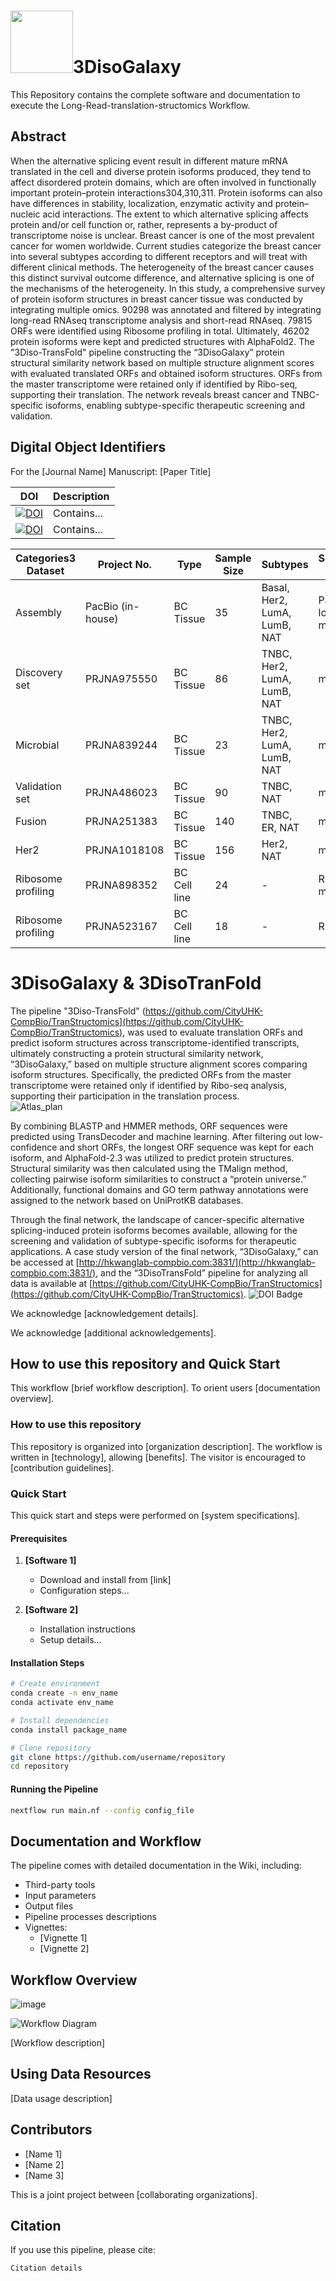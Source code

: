 # <img src="https://github.com/user-attachments/assets/d02384b5-b85f-4716-b657-7a122ca92d02" width="100">3DisoGalaxy

This Repository contains the complete software and documentation to execute the Long-Read-translation-structomics Workflow.

## Abstract
When the alternative splicing event result in different mature mRNA translated in the cell and diverse protein isoforms produced, they tend to affect disordered protein domains, which are often involved in functionally important protein–protein interactions304,310,311. Protein isoforms can also have differences in stability, localization, enzymatic activity and protein–nucleic acid interactions. The extent to which alternative splicing affects protein and/or cell function or, rather, represents a by-product of transcriptome noise is unclear. Breast cancer is one of the most prevalent cancer for women worldwide. Current studies categorize the breast cancer into several subtypes according to different receptors and will treat with different clinical methods. The heterogeneity of the breast cancer causes this distinct survival outcome difference, and alternative splicing is one of the mechanisms of the heterogeneity. In this study, a comprehensive survey of protein isoform structures in breast cancer tissue was conducted by integrating multiple omics. 90298 was annotated and filtered by integrating long-read RNAseq transcriptome analysis and short-read RNAseq. 79815 ORFs were identified using Ribosome profiling in total. Ultimately, 46202 protein isoforms were kept and predicted structures with AlphaFold2. The "3Diso-TransFold" pipeline constructing the “3DisoGalaxy” protein structural similarity network based on multiple structure alignment scores with evaluated translated ORFs and obtained isoform structures. ORFs from the master transcriptome were retained only if identified by Ribo-seq, supporting their translation. The network reveals breast cancer and TNBC-specific isoforms, enabling subtype-specific therapeutic screening and validation. 

## Digital Object Identifiers

For the [Journal Name] Manuscript: [Paper Title]

| DOI | Description |
|-----|-------------|
| [![DOI](badge_url)](doi_link) | Contains... |
| [![DOI](badge_url)](doi_link) | Contains... |

| Categories3 Dataset | Project No.        | Type              | Sample Size | Subtypes                      | Sequencing Method               | Sequencing Platform    | Additional Information                     |
|----------------------|--------------------|-------------------|-------------|-------------------------------|----------------------------------|------------------------|--------------------------------------------|
| Assembly             | PacBio (in-house)  | BC Tissue         | 35          | Basal, Her2, LumA, LumB, NAT  | PacBio long-read mRNA-seq        | PacBio Sequel 2        | Clinical info                               |
| Discovery set        | PRJNA975550        | BC Tissue         | 86          | TNBC, Her2, LumA, LumB, NAT   | mRNA-seq                        | Illumina HiSeq 4000    | Clinical info cannot match, no RFS          |
| Microbial            | PRJNA839244        | BC Tissue         | 23          | TNBC, Her2, LumA, LumB, NAT   | mRNA-seq                        | NextSeq 550            | Clinical info, no RFS                       |
| Validation set       | PRJNA486023        | BC Tissue         | 90          | TNBC, NAT                     | mRNA-seq                        | Illumina HiSeq         | Clinical info, RFS                          |
| Fusion               | PRJNA251383        | BC Tissue         | 140         | TNBC, ER, NAT                 | mRNA-seq                        | Illumina HiSeq 2000    | Clinical information                        |
| Her2                 | PRJNA1018108       | BC Tissue         | 156         | Her2, NAT                     | mRNA-seq                        | NovaSeq 6000           | -                                           |
| Ribosome profiling   |PRJNA898352 | BC Cell line      | 24          | -                             | Ribo-seq & mRNA-seq             | Illumina HiSeq 2500    | -                                           |
| Ribosome profiling   | PRJNA523167 | BC Cell line      | 18          | -                             | Ribo-seq                        | Illumina HiSeq 4000    | -                                           |

# 3DisoGalaxy & 3DisoTranFold
The pipeline "3Diso-TransFold" (https://github.com/CityUHK-CompBio/TranStructomics](https://github.com/CityUHK-CompBio/TranStructomics), was used to evaluate translation ORFs and predict isoform structures across transcriptome-identified transcripts, ultimately constructing a protein structural similarity network, “3DisoGalaxy,” based on multiple structure alignment scores comparing isoform structures. Specifically, the predicted ORFs from the master transcriptome were retained only if identified by Ribo-seq analysis, supporting their participation in the translation process.  
![Atlas_plan](https://github.com/user-attachments/assets/32d0ddfd-540f-49fb-aab3-fd657c5e5d14)


By combining BLASTP and HMMER methods, ORF sequences were predicted using TransDecoder and machine learning. After filtering out low-confidence and short ORFs, the longest ORF sequence was kept for each isoform, and AlphaFold-2.3 was utilized to predict protein structures. Structural similarity was then calculated using the TMalign method, collecting pairwise isoform similarities to construct a “protein universe.” Additionally, functional domains and GO term pathway annotations were assigned to the network based on UniProtKB databases.  

Through the final network, the landscape of cancer-specific alternative splicing-induced protein isoforms becomes available, allowing for the screening and validation of subtype-specific isoforms for therapeutic applications. A case study version of the final network, “3DisoGalaxy,” can be accessed at [http://hkwanglab-compbio.com:3831/](http://hkwanglab-compbio.com:3831/), and the “3DisoTransFold” pipeline for analyzing all data is available at [https://github.com/CityUHK-CompBio/TranStructomics](https://github.com/CityUHK-CompBio/TranStructomics).
![DOI Badge](badge_url)

We acknowledge [acknowledgement details].

We acknowledge [additional acknowledgements].

## How to use this repository and Quick Start

This workflow [brief workflow description]. To orient users [documentation overview].

### How to use this repository

This repository is organized into [organization description]. The workflow is written in [technology], allowing [benefits]. The visitor is encouraged to [contribution guidelines].

### Quick Start

This quick start and steps were performed on [system specifications].

#### Prerequisites

1. **[Software 1]**
   - Download and install from [link]
   - Configuration steps...

2. **[Software 2]**
   - Installation instructions
   - Setup details...

#### Installation Steps

```bash
# Create environment
conda create -n env_name
conda activate env_name

# Install dependencies
conda install package_name

# Clone repository
git clone https://github.com/username/repository
cd repository
```

#### Running the Pipeline

```bash
nextflow run main.nf --config config_file
```

## Documentation and Workflow

The pipeline comes with detailed documentation in the Wiki, including:

- Third-party tools
- Input parameters
- Output files
- Pipeline processes descriptions
- Vignettes:
  - [Vignette 1]
  - [Vignette 2]

## Workflow Overview
![image](https://github.com/user-attachments/assets/d0837471-63ab-4c45-a08f-7454ffe03624)

![Workflow Diagram](diagram_url)

[Workflow description]

## Using Data Resources

[Data usage description]

## Contributors

- [Name 1]
- [Name 2]
- [Name 3]

This is a joint project between [collaborating organizations].

## Citation

If you use this pipeline, please cite:

```
Citation details
```
